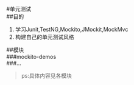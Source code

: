 #单元测试  
##目的  
1. 学习Junit,TestNG,Mockito,JMockit,MockMvc   
2. 构建自己的单元测试风格  

##模块  
###mockito-demos  
###...  

> ps:具体内容见各模块  